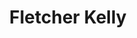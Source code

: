 ---
title: "Fletcher Kelly"
image: "images/author/fletcher-kelly.jpg"
description: "Fletcher is a FastTrack for Azure Engineer.
  
Fletcher is a senior engineer within the FastTrack for Azure team. He is a passionate cloud advocate and pretty much loves everything around the cloud and all of its supporting technologies. Looking to share his experiences with a larger community as well as learn from the community. You can’t take and not give back. He has many other passions apart from cloud and technology, these include scuba, motorbikes, home automation and traveling with his amazing and very patient wife.

Follow him [on Twitter](https://twitter.com/fskelly)."
---